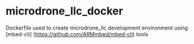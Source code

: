 # microdrone_llc_docker

Dockerfile used to create microdrone_llc development environment using [mbed-cli] (https://github.com/ARMmbed/mbed-cli) tools
